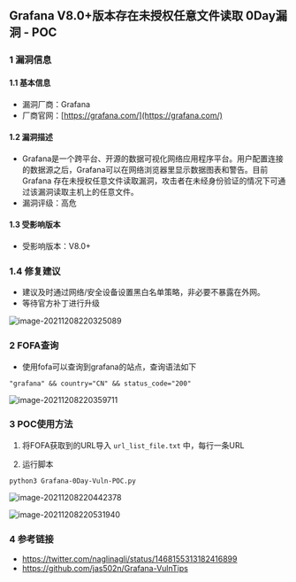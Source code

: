 ## Grafana V8.0+版本存在未授权任意文件读取 0Day漏洞 - POC

### 1 漏洞信息

#### 1.1 基本信息

- 漏洞厂商：Grafana
- 厂商官网：[https://grafana.com/](https://grafana.com/)

#### 1.2 漏洞描述

- Grafana是一个跨平台、开源的数据可视化网络应用程序平台。用户配置连接的数据源之后，Grafana可以在网络浏览器里显示数据图表和警告。目前Grafana 存在未授权任意文件读取漏洞，攻击者在未经身份验证的情况下可通过该漏洞读取主机上的任意文件。
- 漏洞评级：高危

#### 1.3 受影响版本

- 受影响版本：V8.0+

### 1.4 修复建议

- 建议及时通过网络/安全设备设置黑白名单策略，非必要不暴露在外网。
- 等待官方补丁进行升级

![image-20211208220325089](https://s4.ax1x.com/2021/12/08/oWuNpn.png)

### 2 FOFA查询

- 使用fofa可以查询到grafana的站点，查询语法如下

```
"grafana" && country="CN" && status_code="200"
```

![image-20211208220359711](https://s4.ax1x.com/2021/12/08/oWuGkQ.png)

### 3 POC使用方法

1. 将FOFA获取到的URL导入 `url_list_file.txt` 中，每行一条URL

2. 运行脚本

```
python3 Grafana-0Day-Vuln-POC.py
```

![image-20211208220442378](https://s4.ax1x.com/2021/12/08/oWuYfs.png)

![image-20211208220531940](https://s4.ax1x.com/2021/12/08/oWu3Tg.png)

### 4 参考链接

- https://twitter.com/naglinagli/status/1468155313182416899
- https://github.com/jas502n/Grafana-VulnTips

